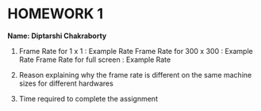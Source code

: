 # HOMEWORK 1

**Name: Diptarshi Chakraborty**

1.	Frame Rate for 1 x 1		: Example Rate
	Frame Rate for 300 x 300	: Example Rate
	Frame Rate for full screen	: Example Rate

2. Reason explaining why the frame rate is different on the
   same machine sizes for different hardwares

3. Time required to complete the assignment



 
